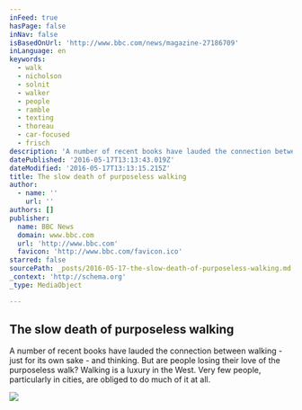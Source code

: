 ```yaml
---
inFeed: true
hasPage: false
inNav: false
isBasedOnUrl: 'http://www.bbc.com/news/magazine-27186709'
inLanguage: en
keywords:
  - walk
  - nicholson
  - solnit
  - walker
  - people
  - ramble
  - texting
  - thoreau
  - car-focused
  - frisch
description: 'A number of recent books have lauded the connection between walking - just for its own sake - and thinking. But are people losing their love of the purposeless walk? Walking is a luxury in the West. Very few people, particularly in cities, are obliged to do much of it at all.'
datePublished: '2016-05-17T13:13:43.019Z'
dateModified: '2016-05-17T13:13:15.215Z'
title: The slow death of purposeless walking
author:
  - name: ''
    url: ''
authors: []
publisher:
  name: BBC News
  domain: www.bbc.com
  url: 'http://www.bbc.com'
  favicon: 'http://www.bbc.com/favicon.ico'
starred: false
sourcePath: _posts/2016-05-17-the-slow-death-of-purposeless-walking.md
_context: 'http://schema.org'
_type: MediaObject

---
```

<article style=""><h1>The slow death of purposeless walking</h1><p>A number of recent books have lauded the connection between walking - just for its own sake - and thinking. But are people losing their love of the purposeless walk? Walking is a luxury in the West. Very few people, particularly in cities, are obliged to do much of it at all.</p><img src="https://s3-us-west-2.amazonaws.com/the-grid-img/p/126e4027419db698155d1b96a33fc78ff515c40f.jpg" /></article>